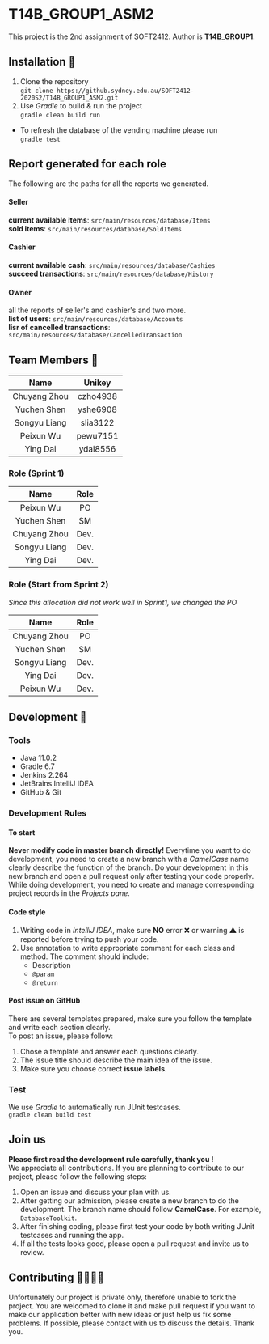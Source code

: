 # T14B_GROUP1_ASM2

This project is the 2nd assignment of SOFT2412. Author is **T14B_GROUP1**.

## Installation 🔌
1. Clone the repository  
`git clone https://github.sydney.edu.au/SOFT2412-2020S2/T14B_GROUP1_ASM2.git`
2. Use *Gradle* to build & run the project  
`gradle clean build run`   
* To refresh the database of the vending machine please run  
`gradle test`

## Report generated for each role

The following are the paths for all the reports we generated.

#### Seller
**current available items**: `src/main/resources/database/Items`  
**sold items**: `src/main/resources/database/SoldItems`  

#### Cashier
**current available cash**: `src/main/resources/database/Cashies`  
**succeed transactions**: `src/main/resources/database/History`  

#### Owner
all the reports of seller's and cashier's and two more.     
**list of users**: `src/main/resources/database/Accounts`  
**lisr of cancelled transactions**: `src/main/resources/database/CancelledTransaction`

## Team Members 👾

| Name | Unikey |
|:---:|:---:|
| Chuyang Zhou | czho4938|
| Yuchen Shen | yshe6908 |
| Songyu Liang | slia3122 |
| Peixun Wu | pewu7151 |
| Ying Dai | ydai8556 |

### Role (Sprint 1)  
| Name | Role |
|:---:|:---:|
Peixun Wu | PO  
Yuchen Shen | SM  
Chuyang Zhou | Dev.  
Songyu Liang | Dev. 
Ying Dai | Dev.  
### Role (Start from Sprint 2)  
*Since this allocation did not work well in Sprint1, we changed the PO*  

| Name | Role | 
|:---:|:---:|   
Chuyang Zhou | PO   
Yuchen Shen | SM   
Songyu Liang | Dev.   
Ying Dai | Dev.   
Peixun Wu | Dev.   


## Development 🧩

### Tools
* Java      11.0.2
* Gradle    6.7
* Jenkins   2.264
* JetBrains IntelliJ IDEA
* GitHub & Git

### Development Rules

#### To start
**Never modify code in master branch directly!** Everytime you want to do development, you need to create a new branch with a *CamelCase* name clearly describe the function of the branch. Do your development in this new branch and open a pull request only after testing your code properly. While doing development, you need to create and manage corresponding project records in the *Projects pane*.
#### Code style
1. Writing code in *IntelliJ IDEA*, make sure **NO** error ❌ or warning ⚠️ is reported before trying to push your code.
2. Use annotation to write appropriate comment for each class and method. The comment should include:  
    * Description
    * `@param`
    * `@return`
#### Post issue on GitHub
There are several templates prepared, make sure you follow the template and write each section clearly.  
To post an issue, please follow:
1. Chose a template and answer each questions clearly.
2. The issue title should describe the main idea of the issue.
3. Make sure you choose correct **issue labels**.

### Test
We use *Gradle* to automatically run JUnit testcases.  
`gradle clean build test`

## Join us
**Please first read the development rule carefully, thank you !**  
We appreciate all contributions. If you are planning to contribute to our project, please follow the following steps:  
1. Open an issue and discuss your plan with us.
2. After getting our admission, please create a new branch to do the development. The branch name should follow **CamelCase**. For example, `DatabaseToolkit`.
3. After finishing coding, please first test your code by both writing JUnit testcases and running the app.
4. If all the tests looks good, please open a pull request and invite us to review.

## Contributing 👨‍👩‍👧‍👦
Unfortunately our project is private only, therefore unable to fork the project. You are welcomed to clone it and make pull request if you want to make our application better with new ideas or just help us fix some problems. If possible, please contact with us to discuss the details. Thank you.

